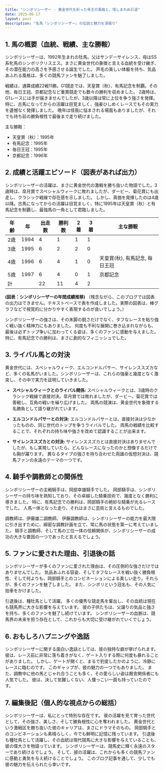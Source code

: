 ```yaml
---
title: "シンボリシーザー - 黄金世代を彩った帝王の風格と、惜しまれぬ引退"
date: 2025-06-17
layout: post
description: "名馬『シンボリシーザー』の伝説と魅力を深堀り"
---
```


## 1. 馬の概要（血統、戦績、主な勝鞍）

シンボリシーザーは、1992年生まれの牡馬。父はサンデーサイレンス、母はSS系牝馬のシンボリクリスエス。まさに黄金世代の象徴と言える血統を受け継ぎ、その潜在能力の高さを予感させる誕生でした。  芦毛の美しい体躯を持ち、気品あふれる風格は、多くの競馬ファンを魅了しました。

戦績は、通算成績22戦11勝。G1競走では、天皇賞（秋）、有馬記念を制覇。その他、毎日王冠、京都記念など重賞競走でも数々の勝利を収めました。  2歳時は、G1レースには手が届きませんでしたが、3歳以降は常に上位を争う強さを発揮。特に、古馬になってからの活躍は目覚ましく、強豪ひしめくレースでもその実力を遺憾なく発揮しました。  晩年は怪我に悩まされる場面もありましたが、それでも持ち前の勝負根性で最後まで走り続けました。

主な勝鞍：

* 天皇賞（秋）：1995年
* 有馬記念：1995年
* 毎日王冠：1995年
* 京都記念：1996年


## 2. 成績と活躍エピソード（図表があれば出力）

シンボリシーザーの活躍は、まさに黄金世代の激戦を勝ち抜いた物語でした。3歳時は、皐月賞でスペシャルウィークに敗れましたが、ダービー、菊花賞にも出走し、クラシック戦線で存在感を示しました。  しかし、真価を発揮したのは4歳以降。古馬になってからの活躍は目覚ましく、特に1995年は天皇賞（秋）と有馬記念を制覇し、最強馬の一角として君臨しました。

| 年齢 | 年 | 出走数 | 勝利数 | 2着 | 3着 | 主な勝鞍 |
|---|---|---|---|---|---|---|
| 2歳 | 1994 | 4 | 1 | 1 | 1 |  |
| 3歳 | 1995 | 6 | 2 | 2 | 0 |  |
| 4歳 | 1996 | 6 | 4 | 1 | 0 | 天皇賞(秋), 有馬記念, 毎日王冠 |
| 5歳 | 1997 | 6 | 4 | 0 | 1 | 京都記念 |
| 計 |  | 22 | 11 | 4 | 2 |  |


**(図表：シンボリシーザーの年間成績推移)**  （残念ながら、このブログでは図表の出力はできません。テキストベースで表を作成しました。実際の図表は、棒グラフなどで視覚的に分かりやすく表現するのが良いでしょう。）


シンボリシーザーの強さは、その末脚の鋭さだけでなく、タフなレースを粘り強く戦い抜く精神力にもありました。  何度も不利な展開に巻き込まれながらも、最後は必ずトップ争いに加わってくる姿は、多くのファンに感動を与えました。  特に、有馬記念での勝利は、まさに劇的なフィニッシュでした。


## 3. ライバル馬との対決

黄金世代には、スペシャルウィーク、エルコンドルパサー、サイレンススズカなど、多くの名馬がいました。シンボリシーザーは、これらの強豪と幾度となく激突し、その中で実力を証明していきました。

* **スペシャルウィークとのライバル関係:** スペシャルウィークとは、3歳時のクラシック戦線で直接対決。皐月賞では敗れましたが、ダービー、菊花賞では善戦し、互角の戦いを繰り広げました。  両馬の競演は、黄金世代を象徴する名勝負として語り継がれています。

* **エルコンドルパサーとの対決:** エルコンドルパサーとは、直接対決は少なかったものの、同じ世代のトップを争うライバルでした。  両馬の戦績を比較することで、それぞれの持ち味や強さを改めて認識することが出来ます。

* **サイレンススズカとの対決:**  サイレンススズカとは直接対決はありませんでしたが、もし実現していたら、どんなレースになったのかと想像するだけでも胸が躍ります。  異なるタイプの強さを持ち合わせた両雄の仮想対決は、競馬ファンの永遠のテーマの一つです。


## 4. 騎手や調教師との関係性

シンボリシーザーの主戦騎手は、岡部幸雄騎手でした。  岡部騎手は、シンボリシーザーの持ち味を熟知しており、その卓越した騎乗技術で、幾度となく勝利に導きました。  特に、有馬記念での勝利は、岡部騎手の絶妙な騎乗が光るレースでした。  人馬一体となった走り、それはまさに芸術と言えるものでした。

調教師は、伊藤雄二調教師。  伊藤調教師は、シンボリシーザーの能力を最大限に引き出すために、綿密な調教計画を立て、常に馬の状態を第一に考えていました。  騎手と調教師、そして馬の三位一体の信頼関係が、シンボリシーザーの成功の大きな要因の一つであったと言えるでしょう。


## 5. ファンに愛された理由、引退後の話

シンボリシーザーが多くのファンに愛された理由は、その圧倒的な強さだけではありませんでした。  気品あふれる容姿、そしてタフなレースを戦い抜く勝負根性、そして何よりも、岡部騎手とのコンビネーションによる美しい走り。それらが、多くのファンを魅了しました。  また、シンボリという冠名も、その人気に拍車をかけました。

引退後は、種牡馬として活躍。  多くの優秀な競走馬を輩出し、その血統は現在も競馬界に大きな影響を与えています。  彼の子供たちは、父譲りの気品と強さを持ち、多くのファンを魅了し続けています。  シンボリシーザーの血脈は、競馬界の未来を担う存在として、これからも大切に受け継がれていくでしょう。


## 6. おもしろハプニングや逸話

シンボリシーザーに関する面白い逸話としては、彼の独特な癖が挙げられます。  彼は、レース前に非常に落ち着きがなく、ゲート入りする際に何度も暴れることがありました。  しかし、ゲートが開くと、まるで豹変したかのように、冷静にレースに臨むのです。  このギャップが、彼の魅力の一つでもありました。  また、調教中に他の馬とじゃれ合うことも多く、その愛らしい姿は厩舎関係者にも人気でした。  彼は、決して気難しくない、人懐っこい一面も持っていたのです。


## 7. 編集後記（個人的な視点からの総括）

シンボリシーザーは、私にとって特別な存在です。  彼の活躍を見て育った世代として、その強さ、美しさ、そして勝負根性に心を奪われました。  黄金世代という激戦区を勝ち抜いた彼のキャリアは、まさにドラマそのもの。  岡部騎手とのコンビネーションも素晴らしく、今でも鮮明に記憶に残っています。  引退後も種牡馬として活躍し、その血統は現代競馬に大きな影響を与えていることも、彼の偉大さを物語っています。  シンボリシーザーは、競馬史に輝く永遠のスターであり続けるでしょう。  そして、彼の活躍は、これからも多くの競馬ファンに感動と勇気を与え続けることでしょう。  このブログ記事を通して、少しでも彼の魅力を伝えられたら幸いです。
